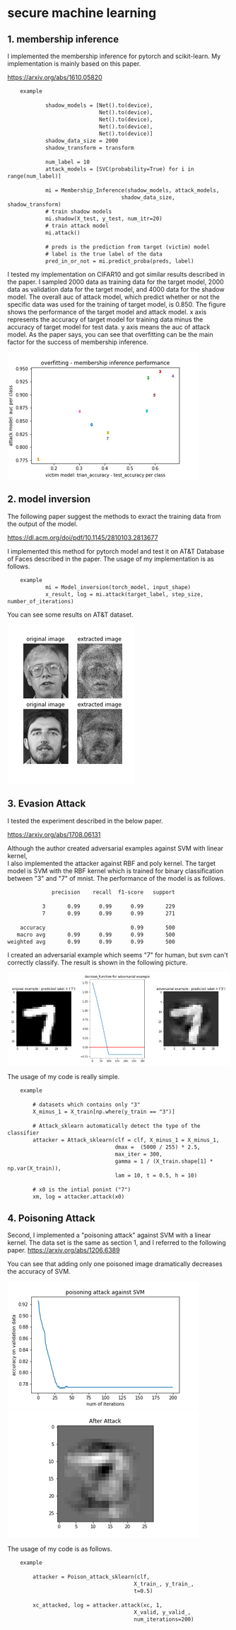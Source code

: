 # secure machine learning

## 1. membership inference

I implemented the membership inference for pytorch and scikit-learn.
My implementation is mainly based on this paper.

https://arxiv.org/abs/1610.05820

        example

                shadow_models = [Net().to(device),
                                 Net().to(device),
                                 Net().to(device),
                                 Net().to(device),
                                 Net().to(device)]
                shadow_data_size = 2000
                shadow_transform = transform

                num_label = 10
                attack_models = [SVC(probability=True) for i in range(num_label)]

                mi = Membership_Inference(shadow_models, attack_models,
                                        shadow_data_size, shadow_transform)
                # train shadow models
                mi.shadow(X_test, y_test, num_itr=20)
                # train attack model
                mi.attack()

                # preds is the prediction from target (victim) model
                # label is the true label of the data
                pred_in_or_not = mi.predict_proba(preds, label)

I tested my implementation on CIFAR10 and got similar results described in the paper. I sampled 2000 data as training data for the target model, 2000 data as validation data for the target model, and 4000 data for the shadow model. The overall auc of attack model, which predict whether or not the specific data was used for the training of target model, is 0.850.
The figure shows the performance of the target model and attack model. x axis represents the accuracy of target model for training data minus the accuracy of target model for test data. y axis means the auc of attack model. As the paper says, you can see that
overfitting can be the main factor for the success of membership inference.

![](img/membership_inference_overfitting.png)


## 2. model inversion

The following paper suggest the methods to exract the training data from the output of the model.

https://dl.acm.org/doi/pdf/10.1145/2810103.2813677

I implemented this method for pytorch model and test it on AT&T Database of Faces described in the paper.
The usage of my implementation is as follows.

        example
                mi = Model_inversion(torch_model, input_shape)
                x_result, log = mi.attack(target_label, step_size, number_of_iterations)

You can see some results on AT&T dataset.

![](img/model_inversion.png)


## 3. Evasion Attack
I tested the experiment described in the below paper.

https://arxiv.org/abs/1708.06131

Although the author created adversarial examples against SVM with linear kernel,\
I also implemented the attacker against RBF and poly kernel.
The target model is SVM with the RBF kernel which is trained for binary classification
between "3" and "7" of mnist.
The performance of the model is as follows.

                  precision    recall  f1-score   support

               3       0.99      0.99      0.99       229
               7       0.99      0.99      0.99       271

        accuracy                           0.99       500
       macro avg       0.99      0.99      0.99       500
    weighted avg       0.99      0.99      0.99       500


I created an adversarial example which seems "7" for human, but svm can't correctly classify. The result is shown in the following picture.

![](img/output.png)

The usage of my code is really simple.

        example

            # datasets which contains only "3"
            X_minus_1 = X_train[np.where(y_train == "3")]

            # Attack_sklearn automatically detect the type of the classifier
            attacker = Attack_sklearn(clf = clf, X_minus_1 = X_minus_1,
                                      dmax =  (5000 / 255) * 2.5,
                                      max_iter = 300,
                                      gamma = 1 / (X_train.shape[1] * np.var(X_train)),
                                      lam = 10, t = 0.5, h = 10)

            # x0 is the intial ponint ("7")
            xm, log = attacker.attack(x0)


## 4. Poisoning Attack

Second, I implemented a "poisoning attack" against SVM with a linear kernel.
The data set is the same as section 1, and I referred to the following paper.
https://arxiv.org/abs/1206.6389

You can see that adding only one poisoned image dramatically decreases the accuracy of SVM.

![](img/poison_loss.png)
![](img/poison_example.png)

The usage of my code is as follows.

        example

            attacker = Poison_attack_sklearn(clf,
                                            X_train_, y_train_,
                                            t=0.5)

            xc_attacked, log = attacker.attack(xc, 1,
                                            X_valid, y_valid_,
                                            num_iterations=200)








